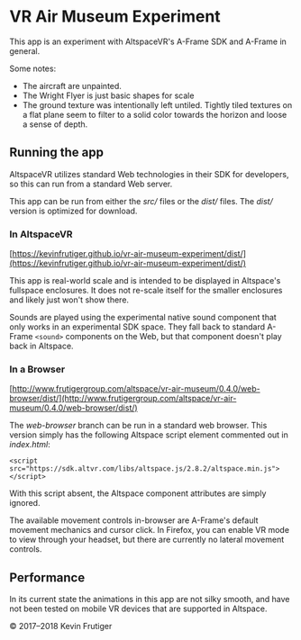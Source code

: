 # VR Air Museum Experiment

This app is an experiment with AltspaceVR's A-Frame SDK and A-Frame in general.

Some notes:
- The aircraft are unpainted.
- The Wright Flyer is just basic shapes for scale
- The ground texture was intentionally left untiled. Tightly tiled textures on a flat plane seem to filter to a solid color towards the horizon and loose a sense of depth.

## Running the app

AltspaceVR utilizes standard Web technologies in their SDK for developers, so this can run from a standard Web server.

This app can be run from either the *src/* files or the *dist/* files. The *dist/* version is optimized for download.

### In AltspaceVR

[https://kevinfrutiger.github.io/vr-air-museum-experiment/dist/](https://kevinfrutiger.github.io/vr-air-museum-experiment/dist/)

This app is real-world scale and is intended to be displayed in Altspace's fullspace enclosures. It does not re-scale itself for the smaller enclosures and likely just won't show there.

Sounds are played using the experimental native sound component that only works in an experimental SDK space. They fall back to standard A-Frame `<sound>` components on the Web, but that component doesn't play back in Altspace.

### In a Browser

[http://www.frutigergroup.com/altspace/vr-air-museum/0.4.0/web-browser/dist/](http://www.frutigergroup.com/altspace/vr-air-museum/0.4.0/web-browser/dist/)

The *web-browser* branch can be run in a standard web browser. This version simply has the following Altspace script element commented out in *index.html*:

`<script src="https://sdk.altvr.com/libs/altspace.js/2.8.2/altspace.min.js"></script>`

With this script absent, the Altspace component attributes are simply ignored.

The available movement controls in-browser are A-Frame's default movement mechanics and cursor click. In Firefox, you can enable VR mode to view through your headset, but there are currently no lateral movement controls.

## Performance

In its current state the animations in this app are not silky smooth, and have not been tested on mobile VR devices that are supported in Altspace.

© 2017–2018 Kevin Frutiger